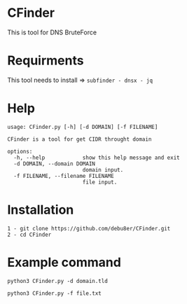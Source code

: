 # CFinder
This is tool for DNS BruteForce

# Requirments
This tool needs to install => ```subfinder - dnsx - jq```

# Help

```
usage: CFinder.py [-h] [-d DOMAIN] [-f FILENAME]

CFinder is a tool for get CIDR throught domain

options:
  -h, --help            show this help message and exit
  -d DOMAIN, --domain DOMAIN
                        domain input.
  -f FILENAME, --filename FILENAME
                        file input.
```

# Installation

```
1 - git clone https://github.com/debu8er/CFinder.git
2 - cd CFinder
```

# Example command

```
python3 CFinder.py -d domain.tld

python3 CFinder.py -f file.txt
```
